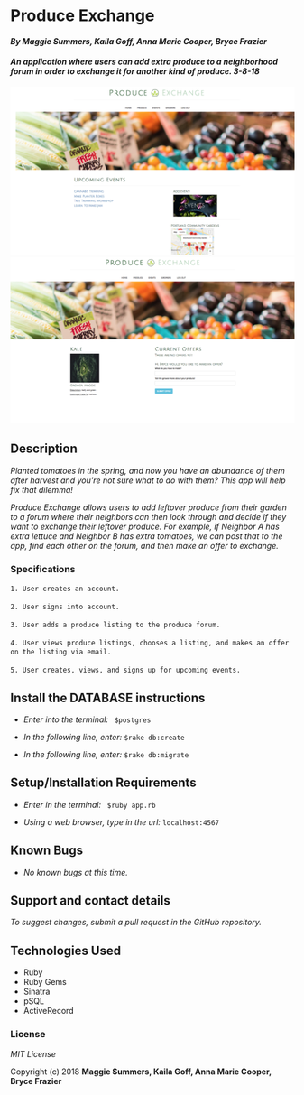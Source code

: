 # Produce Exchange

#### _By Maggie Summers, Kaila Goff, Anna Marie Cooper, Bryce Frazier_

#### _An application where users can add extra produce to a neighborhood forum in order to exchange it for another kind of produce. 3-8-18_

<kbd><img src="public/img/screenshot1.jpg" alt=""></kbd>
<kbd><img src="public/img/screenshot2.jpg" alt=""></kbd>

## Description

_Planted tomatoes in the spring, and now you have an abundance of them after harvest and you're not sure what to do with them? This app will help fix that dilemma!_

_Produce Exchange allows users to add leftover produce from their garden to a forum where their neighbors can then look through and decide if they want to exchange their leftover produce. For example, if Neighbor A has extra lettuce and Neighbor B has extra tomatoes, we can post that to the app, find each other on the forum, and then make an offer to exchange._

### Specifications
    1. User creates an account.

    2. User signs into account.

    3. User adds a produce listing to the produce forum.

    4. User views produce listings, chooses a listing, and makes an offer on the listing via email.

    5. User creates, views, and signs up for upcoming events.

## Install the DATABASE instructions

* _Enter into the terminal:_ ``` $postgres```

* _In the following line, enter:_ ```$rake db:create```

* _In the following line, enter:_ ```$rake db:migrate```

## Setup/Installation Requirements

  * _Enter in the terminal:_ ``` $ruby app.rb```

  * _Using a web browser, type in the url:_ ``` localhost:4567 ```

## Known Bugs

  * _No known bugs at this time._

## Support and contact details

  _To suggest changes, submit a pull request in the GitHub repository._

## Technologies Used

  * Ruby
  * Ruby Gems
  * Sinatra
  * pSQL
  * ActiveRecord

### License

  *MIT License*

Copyright (c) 2018 **Maggie Summers, Kaila Goff, Anna Marie Cooper, Bryce Frazier**

